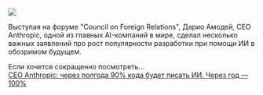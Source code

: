 <!--2025-03-11 14:25:55-->
<div class="yb">
  <div class="rss smaller1 habr"><img src="https://habrastorage.org/getpro/habr/upload_files/aba/14b/cbe/aba14bcbe0d1206828683f88e2275b6c.png" /><p>Выступая на форуме "Council on Foreign Relations", Дарио Амодей, CEO Anthropic, одной из главных AI-компаний в мире, сделал несколько важных заявлений про рост популярности разработки при помощи ИИ в обозримом будущем.</p><p>Если хочется сокращенно посмотреть... <br><a class="light" href="https://habr.com/ru/news/889992/?utm_source=habrahabr&utm_medium=rss&utm_campaign=889992">CEO Anthropic: через полгода 90% кода будет писать ИИ. Через год — 100%</a></div>
</div>
